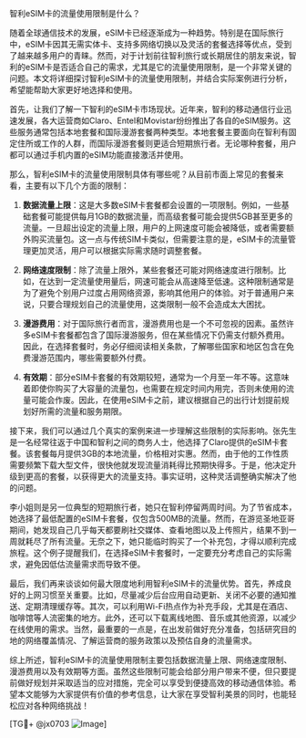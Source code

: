 智利eSIM卡的流量使用限制是什么？

随着全球通信技术的发展，eSIM卡已经逐渐成为一种趋势。特别是在国际旅行中，eSIM卡因其无需实体卡、支持多网络切换以及灵活的套餐选择等优点，受到了越来越多用户的青睐。然而，对于计划前往智利旅行或长期居住的朋友来说，智利的eSIM卡是否适合自己的需求，尤其是它的流量使用限制，是一个非常关键的问题。本文将详细探讨智利eSIM卡的流量使用限制，并结合实际案例进行分析，希望能帮助大家更好地选择和使用。

首先，让我们了解一下智利的eSIM卡市场现状。近年来，智利的移动通信行业迅速发展，各大运营商如Claro、Entel和Movistar纷纷推出了各自的eSIM服务。这些服务通常包括本地套餐和国际漫游套餐两种类型。本地套餐主要面向在智利有固定住所或工作的人群，而国际漫游套餐则更适合短期旅行者。无论哪种套餐，用户都可以通过手机内置的eSIM功能直接激活并使用。

那么，智利eSIM卡的流量使用限制具体有哪些呢？从目前市面上常见的套餐来看，主要有以下几个方面的限制：

1. **数据流量上限**：这是大多数eSIM卡套餐都会设置的一项限制。例如，一些基础套餐可能提供每月1GB的数据流量，而高级套餐可能会提供5GB甚至更多的流量。一旦超出设定的流量上限，用户的上网速度可能会被降低，或者需要额外购买流量包。这一点与传统SIM卡类似，但需要注意的是，eSIM卡的流量管理更加灵活，用户可以根据实际需求随时调整套餐。

2. **网络速度限制**：除了流量上限外，某些套餐还可能对网络速度进行限制。比如，在达到一定流量使用量后，网速可能会从高速降至低速。这种限制通常是为了避免个别用户过度占用网络资源，影响其他用户的体验。对于普通用户来说，只要合理规划自己的流量使用，这类限制一般不会造成太大困扰。

3. **漫游费用**：对于国际旅行者而言，漫游费用也是一个不可忽视的因素。虽然许多eSIM卡套餐都包含了国际漫游服务，但在某些情况下仍需支付额外费用。因此，在选择套餐时，务必仔细阅读相关条款，了解哪些国家和地区包含在免费漫游范围内，哪些需要额外付费。

4. **有效期**：部分eSIM卡套餐的有效期较短，通常为一个月至一年不等。这意味着即使你购买了大容量的流量包，也需要在规定时间内用完，否则未使用的流量可能会作废。因此，在使用eSIM卡之前，建议根据自己的出行计划提前规划好所需的流量和服务期限。

接下来，我们可以通过几个真实的案例来进一步理解这些限制的实际影响。张先生是一名经常往返于中国和智利之间的商务人士，他选择了Claro提供的eSIM卡套餐。该套餐每月提供3GB的本地流量，价格相对实惠。然而，由于他的工作性质需要频繁下载大型文件，很快他就发现流量消耗得比预期快得多。于是，他决定升级到更高的套餐，以获得更大的流量支持。事实证明，这种灵活调整确实解决了他的问题。

李小姐则是另一位典型的短期旅行者，她只在智利停留两周时间。为了节省成本，她选择了最低配置的eSIM卡套餐，仅包含500MB的流量。然而，在游览圣地亚哥期间，她发现自己几乎每天都要刷社交媒体、查看地图以及上传照片，结果不到一周就耗尽了所有流量。无奈之下，她只能临时购买了一个补充包，才得以顺利完成旅程。这个例子提醒我们，在选择eSIM卡套餐时，一定要充分考虑自己的实际需求，避免因低估流量需求而导致不便。

最后，我们再来谈谈如何最大限度地利用智利eSIM卡的流量优势。首先，养成良好的上网习惯至关重要。比如，尽量减少后台应用自动更新、关闭不必要的通知推送、定期清理缓存等。其次，可以利用Wi-Fi热点作为补充手段，尤其是在酒店、咖啡馆等人流密集的地方。此外，还可以下载离线地图、音乐或其他资源，以减少在线使用的需求。当然，最重要的一点是，在出发前做好充分准备，包括研究目的地的网络覆盖情况、了解运营商的服务政策以及预估自身的流量需求。

综上所述，智利eSIM卡的流量使用限制主要包括数据流量上限、网络速度限制、漫游费用以及有效期等方面。虽然这些限制可能会给部分用户带来不便，但只要提前做好规划并采取适当的应对措施，完全可以享受到便捷高效的移动通信体验。希望本文能够为大家提供有价值的参考信息，让大家在享受智利美景的同时，也能轻松应对各种网络挑战！

[TG💪+ @jx0703 ![Image](https://github.com/user-attachments/assets/dbca1d08-cadb-493c-b0ec-ad6f7a83f270)]